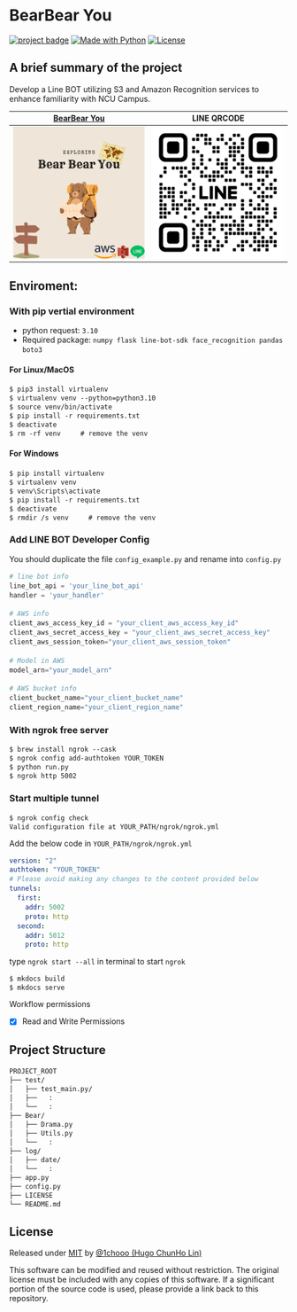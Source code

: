# BearBear You

[![project badge](https://img.shields.io/badge/1chooo-bear__bear-informational)](https://github.com/1chooo/bear-bear)
[![Made with Python](https://img.shields.io/badge/Python=3.10-blue?logo=python&logoColor=white)](https://python.org "Go to Python homepage")
[![License](https://img.shields.io/badge/License-MIT-blue)](./LICENSE "Go to license section")

A brief summary of the project
---
Develop a Line BOT utilizing S3 and Amazon Recognition services to enhance familiarity with NCU Campus.

| [BearBear You](https://lin.ee/Ju3NM0m) |LINE QRCODE |
|:-:|:-:|
| <img src="images/profile.png" width="300">| <img src="images/L_gainfriends_2dbarcodes_BW.png" width="300"> |

Enviroment: 
---

### With pip vertial environment
- python request: `3.10`
- Required package: `numpy flask line-bot-sdk face_recognition pandas boto3`
#### For **Linux/MacOS**
```shell
$ pip3 install virtualenv
$ virtualenv venv --python=python3.10
$ source venv/bin/activate
$ pip install -r requirements.txt
$ deactivate
$ rm -rf venv     # remove the venv
```

#### For **Windows**
```shell
$ pip install virtualenv
$ virtualenv venv
$ venv\Scripts\activate
$ pip install -r requirements.txt
$ deactivate
$ rmdir /s venv     # remove the venv
```

### Add LINE BOT Developer Config

You should duplicate the file `config_example.py` and rename into `config.py`

```py
# line bot info
line_bot_api = 'your_line_bot_api'
handler = 'your_handler'

# AWS info
client_aws_access_key_id = "your_client_aws_access_key_id"
client_aws_secret_access_key = "your_client_aws_secret_access_key"
client_aws_session_token="your_client_aws_session_token"

# Model in AWS
model_arn="your_model_arn"

# AWS bucket info
client_bucket_name="your_client_bucket_name"
client_region_name="your_client_region_name"
```


### With ngrok free server
```SHELL
$ brew install ngrok --cask
$ ngrok config add-authtoken YOUR_TOKEN
$ python run.py
$ ngrok http 5002
```

### Start multiple tunnel

```shell
$ ngrok config check
Valid configuration file at YOUR_PATH/ngrok/ngrok.yml
```

Add the below code in `YOUR_PATH/ngrok/ngrok.yml`

```yml
version: "2"
authtoken: "YOUR_TOKEN"
# Please avoid making any changes to the content provided below
tunnels:
  first:
    addr: 5002
    proto: http    
  second:
    addr: 5012
    proto: http
```

type `ngrok start --all` in terminal to start `ngrok`

```shell
$ mkdocs build
$ mkdocs serve
```
Workflow permissions
- [x] Read and Write Permissions

Project Structure
---
```
PROJECT_ROOT
├── test/
│   ├── test_main.py/
│   ├──   :
│   └──   :
├── Bear/
│   ├── Drama.py
│   ├── Utils.py
│   └──   :
├── log/
│   ├── date/
│   └──   :
├── app.py
├── config.py
├── LICENSE
└── README.md
```

License
---
Released under [MIT](./LICENSE) by [@1chooo (Hugo ChunHo Lin)](https://github.com/1chooo)

This software can be modified and reused without restriction.
The original license must be included with any copies of this software.
If a significant portion of the source code is used, please provide a link back to this repository.